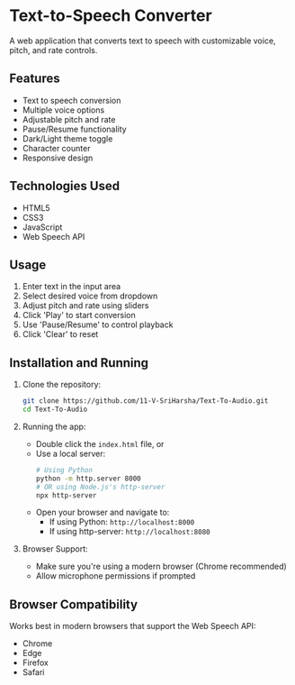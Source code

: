 # Text-to-Speech Converter

A web application that converts text to speech with customizable voice, pitch, and rate controls.

## Features

- Text to speech conversion
- Multiple voice options
- Adjustable pitch and rate
- Pause/Resume functionality
- Dark/Light theme toggle
- Character counter
- Responsive design

## Technologies Used

- HTML5
- CSS3
- JavaScript
- Web Speech API

## Usage

1. Enter text in the input area
2. Select desired voice from dropdown
3. Adjust pitch and rate using sliders
4. Click 'Play' to start conversion
5. Use 'Pause/Resume' to control playback
6. Click 'Clear' to reset

## Installation and Running

1. Clone the repository:
   ```bash
   git clone https://github.com/11-V-SriHarsha/Text-To-Audio.git
   cd Text-To-Audio
   ```

2. Running the app:
   - Double click the `index.html` file, or
   - Use a local server:
     ```bash
     # Using Python
     python -m http.server 8000
     # OR using Node.js's http-server
     npx http-server
     ```
   - Open your browser and navigate to:
     - If using Python: `http://localhost:8000`
     - If using http-server: `http://localhost:8080`

3. Browser Support:
   - Make sure you're using a modern browser (Chrome recommended)
   - Allow microphone permissions if prompted

## Browser Compatibility

Works best in modern browsers that support the Web Speech API:
- Chrome
- Edge
- Firefox
- Safari
